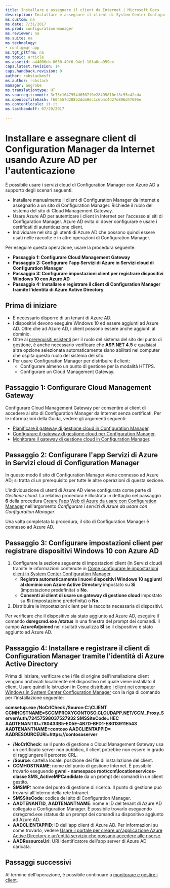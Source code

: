 ```yaml
---
title: Installare e assegnare il client da Internet | Microsoft Docs
description: Installare e assegnare il client di System Center Configuration Manager da Internet.
ms.custom: na
ms.date: 7/31/2017
ms.prod: configuration-manager
ms.reviewer: na
ms.suite: na
ms.technology:
- configmgr-app
ms.tgt_pltfrm: na
ms.topic: article
ms.assetid: a44006eb-8650-49f6-94e1-18fa0ca959ee
caps.latest.revision: 14
caps.handback.revision: 0
author: robstackmsft
ms.author: robstack
manager: angrobe
ms.translationtype: HT
ms.sourcegitcommit: 3c75c1647954d6507f9e28495810ef8c55e42cda
ms.openlocfilehash: f604557d208b2dda9dc1c6b4c4d27d896d47695e
ms.contentlocale: it-it
ms.lasthandoff: 07/29/2017

---
```


# <a name="install-and-assign-configuration-manager-clients-from-the-internet-using-azure-ad-for-authentication"></a>Installare e assegnare client di Configuration Manager da Internet usando Azure AD per l'autenticazione

È possibile usare i servizi cloud di Configuration Manager con Azure AD a supporto degli scenari seguenti:

- Installare manualmente il client di Configuration Manager da Internet e assegnarlo a un sito di Configuration Manager. Richiede il ruolo del sistema del sito di Cloud Management Gateway.
- Usare Azure AD per autenticare i client in Internet per l'accesso ai siti di Configuration Manager. Azure AD evita di dover configurare e usare i certificati di autenticazione client.
- Individuare nel sito gli utenti di Azure AD che possono quindi essere usati nelle raccolte e in altre operazioni di Configuration Manager.

Per eseguire questa operazione, usare la procedura seguente:

- **Passaggio 1: Configurare Cloud Management Gateway**
- **Passaggio 2: Configurare l'app Servizi di Azure in Servizi cloud di Configuration Manager**
- **Passaggio 3: Configurare impostazioni client per registrare dispositivi Windows 10 con Azure AD**
- **Passaggio 4: Installare e registrare il client di Configuration Manager tramite l'identità di Azure Active Directory**


## <a name="before-you-start"></a>Prima di iniziare

- È necessario disporre di un tenant di Azure AD.
- I dispositivi devono eseguire Windows 10 ed essere aggiunti ad Azure AD. Oltre che ad Azure AD, i client possono essere anche aggiunti al dominio.
- Oltre ai [prerequisiti esistenti](/sccm/core/plan-design/configs/site-and-site-system-prerequisites) per il ruolo del sistema del sito del punto di gestione, è anche necessario verificare che **ASP.NET 4.5** e qualsiasi altra opzione selezionata automaticamente siano abilitati nel computer che ospita questo ruolo del sistema del sito.
- Per usare Configuration Manager per distribuire il client:
    - Configurare almeno un punto di gestione per la modalità HTTPS.
    - Configurare un Cloud Management Gateway.

## <a name="step-1-set-up-the-cloud-management-gateway"></a>Passaggio 1: Configurare Cloud Management Gateway

Configurare Cloud Management Gateway per consentire ai client di accedere al sito di Configuration Manager da Internet senza certificati. Per le informazioni della Guida, vedere gli argomenti seguenti: 

- [Pianificare il gateway di gestione cloud in Configuration Manager](/sccm/core/clients/manage/plan-cloud-management-gateway).
- [Configurare il gateway di gestione cloud per Configuration Manager](/sccm/core/clients/manage/setup-cloud-management-gateway).
- [Monitorare il gateway di gestione cloud in Configuration Manager](/sccm/core/clients/manage/monitor-clients-cloud-management-gateway).

## <a name="step-2-set-up-the-azure-services-app-in-configuration-manager-cloud-services"></a>Passaggio 2: Configurare l'app Servizi di Azure in Servizi cloud di Configuration Manager

In questo modo il sito di Configuration Manager viene connesso ad Azure AD; si tratta di un prerequisito per tutte le altre operazioni di questa sezione. 

L'individuazione di utenti di Azure AD viene configurata come parte di *Gestione cloud*. La relativa procedura è illustrata in dettaglio nel passaggio **6** della procedura [Creare l'app Web di Azure da usare con Configuration Manager](/sccm/core/servers/deploy/configure/Azure-services-wizard#webapp) nell'argomento *Configurare i servizi di Azure da usare con Configuration Manager*.
    
Una volta completata la procedura, il sito di Configuration Manager è connesso ad Azure AD. 

## <a name="step-3-configure-client-settings-to-register-windows-10-devices-with-azure-ad"></a>Passaggio 3: Configurare impostazioni client per registrare dispositivi Windows 10 con Azure AD

1.  Configurare la sezione seguente di impostazioni client (in Servizi cloud) tramite le informazioni contenute in [Come configurare le impostazioni client in System Center Configuration Manager](/sccm/core/clients/deploy/configure-client-settings).
    - **Registra automaticamente i nuovi dispositivi Windows 10 aggiunti al dominio con Azure Active Directory** impostato su **Sì** (impostazione predefinita) o **No**.
    - **Consenti ai client di usare un gateway di gestione cloud** impostato su **Sì** (impostazione predefinita) o **No**.
2.  Distribuire le impostazioni client per la raccolta necessaria di dispositivi.

Per verificare che il dispositivo sia stato aggiunto ad Azure AD, eseguire il comando **dsregcmd.exe /status** in una finestra del prompt dei comandi. Il campo **AzureAdjoined** nei risultati visualizza **SÌ** se il dispositivo è stato aggiunto ad Azure AD.


## <a name="step-4-install-and-register-the-configuration-manager-client-using-azure-active-directory-identity"></a>Passaggio 4: Installare e registrare il client di Configuration Manager tramite l'identità di Azure Active Directory

Prima di iniziare, verificare che i file di origine dell'installazione client vengano archiviati localmente nel dispositivo nel quale viene installato il client. Usare quindi le istruzioni in [Come distribuire i client nei computer Windows in System Center Configuration Manager](/sccm/core/clients/deploy/deploy-clients-to-windows-computers#a-namebkmkmanuala-how-to-install-clients-manually) con la riga di comando per l'installazione seguente: 

**ccmsetup.exe /NoCrlCheck /Source:C:\CLIENT CCMHOSTNAME=SCCMPROXYCONTOSO.CLOUDAPP.NET/CCM_Proxy_ServerAuth/72457598037527932 SMSSiteCode=HEC AADTENANTID=780433B5-E05E-4B7D-BFD1-E8013911E543 AADTENANTNAME=contoso AADCLIENTAPPID= AADRESOURCEURI=https://contososerver**

- **/NoCrlCheck**: se il punto di gestione o Cloud Management Gateway usa un certificato server non pubblico, il client potrebbe non essere in grado di raggiungere il percorso CRL.
- **/Source**: cartella locale: posizione dei file di installazione del client.
- **CCMHOSTNAME**: nome del punto di gestione Internet. È possibile trovarlo eseguendo **gwmi - namespace root\ccm\locationservices-classe SMS_ActiveMPCandidate** da un prompt dei comandi in un client gestito.
- **SMSMP:** nome del punto di gestione di ricerca. Il punto di gestione può trovarsi all'interno della rete Intranet.
- **SMSSiteCode**: codice del sito di Configuration Manager.
- **AADTENANTID**, **AADTENANTNAME**: nome e ID del tenant di Azure AD collegato a Configuration Manager. È possibile trovarlo eseguendo dsregcmd.exe /status da un prompt dei comandi su dispositivo aggiunto ad Azure AD.
- **AADCLIENTAPPID**: ID dell'app client di Azure AD. Per informazioni su come trovarlo, vedere [Usare il portale per creare un'applicazione Azure Active Directory e un'entità servizio che possano accedere alle risorse](https://docs.microsoft.com/azure/azure-resource-manager/resource-group-create-service-principal-portal#get-application-id-and-authentication-key).
- **AADResourceUri**: URI identificatore dell'app server di Azure AD caricata.


## <a name="next-steps"></a>Passaggi successivi

Al termine dell'operazione, è possibile continuare a [monitorare e gestire i client](/sccm/core/clients/manage/monitor-clients).

